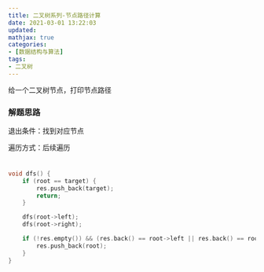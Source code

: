 ```yaml
---
title: 二叉树系列-节点路径计算
date: 2021-03-01 13:22:03
updated:
mathjax: true
categories:
- [数据结构与算法]
tags: 
- 二叉树
---
```


给一个二叉树节点，打印节点路径


###  解题思路

退出条件：找到对应节点

遍历方式：后续遍历

### 

```cpp

void dfs() {
    if (root == target) {
        res.push_back(target);
        return;
    }

    dfs(root->left);
    dfs(root->right);

    if (!res.empty()) && (res.back() == root->left || res.back() == root->right)) {
        res.push_back(root);
    }
}

```


